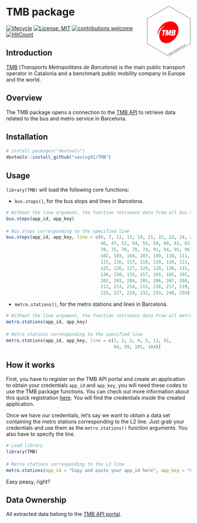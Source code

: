 # TMB package <img src='logo/logo.png' align="right" height="139" /></a>

<!-- badges: start -->
[![lifecycle](https://img.shields.io/badge/lifecycle-experimental-orange.svg)](https://www.tidyverse.org/lifecycle/#experimental)
[![License: MIT](https://img.shields.io/badge/License-MIT-blue.svg)](https://opensource.org/licenses/MIT)
[![contributions welcome](https://img.shields.io/badge/contributions-welcome-brightgreen.svg?style=flat)](https://github.com/dwyl/esta/issues)
[![HitCount](http://hits.dwyl.com/xavivg91/TMB.svg)](http://hits.dwyl.com/xavivg91/TMB)
<!-- badges: end -->

## Introduction 

[TMB](https://www.tmb.cat/en/home) (_Transports Metropolitans de Barcelona_) is the main public transport operator in Catalonia and a benchmark public mobility company in Europe and the world.

## Overview

The TMB package opens a connection to the [TMB API](https://developer.tmb.cat/) to retrieve data related to the bus and metro service in Barcelona.

## Installation

```R
# install.packages("devtools")
devtools::install_github("xavivg91/TMB")
```
## Usage

`library(TMB)` will load the following core functions:

* `bus.stops()`, for the bus stops and lines in Barcelona.

```R
# Without the line argument, the function retrieves data from all bus stops
bus.stops(app_id, app_key)

# Bus stops corresponding to the specified line
bus.stops(app_id, app_key, line = c(6, 7, 11, 13, 19, 21, 22, 23, 24, 27, 33, 34, 39,
                                    46, 47, 52, 54, 55, 59, 60, 62, 63, 65, 67, 68,
                                    70, 75, 76, 78, 79, 91, 94, 95, 96, 97, 100, 101,
                                    102, 103, 104, 107, 109, 110, 111, 112, 113, 114,
                                    115, 116, 117, 118, 119, 120, 121, 122, 123, 124,
                                    125, 126, 127, 128, 129, 130, 131, 132, 133, 135,
                                    136, 150, 155, 157, 165, 185, 191, 192, 196, 201,
                                    202, 203, 204, 205, 206, 207, 208, 209, 210, 211,
                                    212, 213, 214, 215, 216, 217, 219, 220, 221, 223,
                                    225, 227, 229, 231, 233, 240, 250))
```                         

* `metro.stations()`, for the metro stations and lines in Barcelona.

```R
# Without the line argument, the function retrieves data from all metro stations
metro.stations(app_id, app_key)

# Metro stations corresponding to the specified line
metro.stations(app_id, app_key, line = c(1, 2, 3, 4, 5, 11, 91,
                                         94, 99, 101, 104))
```  

## How it works

First, you have to register on the TMB API portal and create an application to obtain your credentials `app_id` and `app_key`, you will need these codes to use the TMB package functions. You can check out more information about this quick registration [here](https://developer.tmb.cat/docs/getting-started). You will find the credentials inside the created application. 

Once we have our credentials, let’s say we want to obtain a data set containing the metro stations corresponding to the L2 line. Just grab your credentials and use them as the `metro.stations()` function arguments. You also have to specify the line.

```R
# Load library
library(TMB)

# Metro stations corresponding to the L2 line
metro.stations(app_id = "Copy and paste your app_id here", app_key = "Copy and paste your app_key here", line = 2)
```  

Easy peasy, right?

## Data Ownership

All extracted data belong to the [TMB API portal](https://developer.tmb.cat/).

